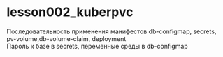 # lesson002_kuberpvc
Последовательность применения манифестов db-configmap, secrets, pv-volume,db-volume-claim, deployment\
Пароль к базе в secrets, переменные среды в db-configmap
